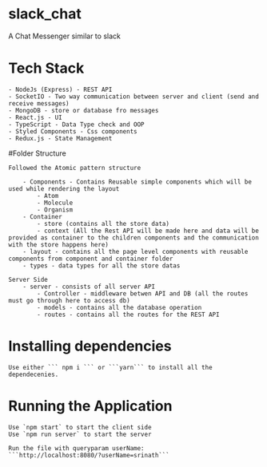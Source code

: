 # slack_chat
A Chat Messenger similar to slack

# Tech Stack

    - NodeJs (Express) - REST API
    - SocketIO - Two way communication between server and client (send and receive messages)
    - MongoDB - store or database fro messages
    - React.js - UI
    - TypeScript - Data Type check and OOP
    - Styled Components - Css components
    - Redux.js - State Management

#Folder Structure

`Followed the Atomic pattern structure`

```Client Side
    - Components - Contains Reusable simple components which will be used while rendering the layout
        - Atom
        - Molecule
        - Organism
    - Container
        - store (contains all the store data)
        - context (All the Rest API will be made here and data will be provided as container to the children components and the communication with the store happens here)
    - layout - contains all the page level components with reusable components from component and container folder
    - types - data types for all the store datas
```

```
Server Side
    - server - consists of all server API
        - Controller - middleware betwen API and DB (all the routes must go through here to access db)
        - models - contains all the database operation
        - routes - contains all the routes for the REST API
```

# Installing dependencies

    Use either ``` npm i ``` or ```yarn``` to install all the dependecenies.

# Running the Application

    Use `npm start` to start the client side
    Use `npm run server` to start the server

    Run the file with queryparam userName:
    ```http://localhost:8080/?userName=srinath```